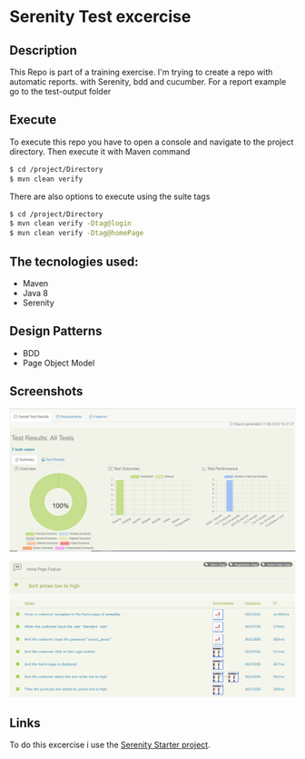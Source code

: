 # Serenity Test excercise

## Description

This Repo is part of a training exercise. I'm trying to create a repo with automatic reports. with Serenity, bdd and cucumber. For a report example go to the test-output folder

## Execute

To execute this repo you have to open a console and navigate to the project directory. Then execute it with Maven command

```sh
$ cd /project/Directory
$ mvn clean verify
```

There are also options to execute using the suite tags


```sh
$ cd /project/Directory
$ mvn clean verify -Dtag@login
$ mvn clean verify -Dtag@homePage
```

## The tecnologies used:

* Maven
* Java 8
* Serenity

## Design Patterns

* BDD
* Page Object Model

## Screenshots

![Screenshot](https://raw.githubusercontent.com/moisesGlb/SerenityBddExcercise/main/screenshots/serenityReport1.png)

![Screenshot](https://raw.githubusercontent.com/moisesGlb/SerenityBddExcercise/main/screenshots/serenityReport2.png)



## Links

To do this excercise i use the [Serenity Starter project](https://github.com/serenity-bdd/serenity-cucumber-starter).